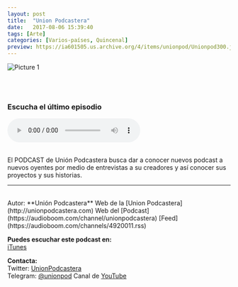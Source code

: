 ```yaml
---
layout: post
title:  "Union Podcastera"
date:   2017-08-06 15:39:40
tags: [Arte]
categories: [Varios-países, Quincenal]
preview: https://ia601505.us.archive.org/4/items/unionpod/Unionpod300.jpg
---
```


![Picture 1](https://archive.org/download/unionpod/Unionpod500.jpg)  

<br/>  
<br/>  


### Escucha el último episodio  

<!--reproductor-feed=https://audioboom.com/channels/4920011.rss-->
<!--reproductor-start-->
<audio id="audio" preload="auto" controls="" src="https://audioboom.com/posts/6201608-orfeo-y-su-microfono.mp3?source=rss&stitched=1"></audio>
<!--reproductor-end-->

<br>
El PODCAST de Unión Podcastera busca dar a conocer nuevos podcast a nuevos oyentes por medio de entrevistas a su creadores y así conocer sus proyectos y sus historias.  

_ _ _
<br>
Autor: **Unión Podcastera**  
Web de la [Union Podcastera](http://unionpodcastera.com)  
Web del [Podcast](https://audioboom.com/channel/unionpodcastera)  
[Feed](https://audioboom.com/channels/4920011.rss)   


**Puedes escuchar este podcast en:**  
[iTunes](http://apple.co/2spOep5)  

**Contacta:**  
Twitter: [UnionPodcastera](https://twitter.com/@UnionPodcastera)  
Telegram: [@unionpod](https://t.me/unionpod) 
Canal de [YouTube](http://bit.ly/2sfNSle)






